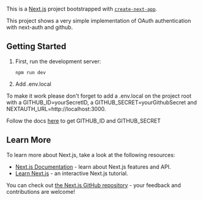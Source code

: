 This is a [Next.js](https://nextjs.org/) project bootstrapped with [`create-next-app`](https://github.com/vercel/next.js/tree/canary/packages/create-next-app). 

This project shows a very simple implementation of OAuth authentication with next-auth and github. 



## Getting Started

1. First, run the development server:

    ``npm run dev``

2. Add .env.local

To make it work please don't forget to add a .env.local on the project root with a GITHUB_ID=yourSecretID, a GITHUB_SECRET=yourGithubSecret and NEXTAUTH_URL=http://localhost:3000.

Follow the docs [here](https://docs.github.com/en/developers/apps/building-oauth-apps/creating-an-oauth-app) to get GITHUB_ID and GITHUB_SECRET

## Learn More

To learn more about Next.js, take a look at the following resources:

- [Next.js Documentation](https://nextjs.org/docs) - learn about Next.js features and API.
- [Learn Next.js](https://nextjs.org/learn) - an interactive Next.js tutorial.

You can check out [the Next.js GitHub repository](https://github.com/vercel/next.js/) - your feedback and contributions are welcome!

